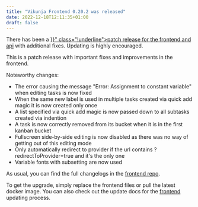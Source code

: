 ```yaml
---
title: "Vikunja Frontend 0.20.2 was released"
date: 2022-12-18T12:11:35+01:00
draft: false
---
```


<div class="bg-amber-400 p-4 rounded mt-4">
There has been a <a href="{{< ref "./release-0.20.3.md">}}" class="!underline">patch release for the frontend and api</a> with additional fixes.
Updating is highly encouraged.
</div>

This is a patch release with important fixes and improvements in the frontend.

Noteworthy changes:

* The error causing the message "Error: Assignment to constant variable" when editing tasks is now fixed
* When the same new label is used in multiple tasks created via quick add magic it is now created only once
* A list specified via quick add magic is now passed down to all subtasks created via indention
* A task is now correctly removed from its bucket when it is in the first kanban bucket
* Fullscreen side-by-side editing is now disabled as there was no way of getting out of this editing mode
* Only automatically redirect to provider if the url contains ?redirectToProvider=true and it's the only one
* Variable fonts with subsetting are now used

As usual, you can find the full changelogs in the [frontend repo](https://kolaente.dev/vikunja/frontend/src/branch/main/CHANGELOG.md#0-20-2-2022-12-18).

To get the upgrade, simply replace the frontend files or pull the latest docker image.
You can also check out the update docs for the [frontend](https://vikunja.io/docs/install-frontend/#updating) updating process.


